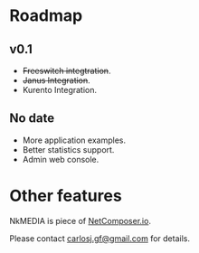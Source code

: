 # Roadmap

## v0.1

* ~~Freeswitch integtration~~.
* ~~Janus Integration~~.
* Kurento Integration.



## No date

* More application examples.
* Better statistics support.
* Admin web console.


# Other features

NkMEDIA is piece of [NetComposer.io](http://www.slideshare.net/carlosjgf/net-composer-v2).

Please contact carlosj.gf@gmail.com for details.









